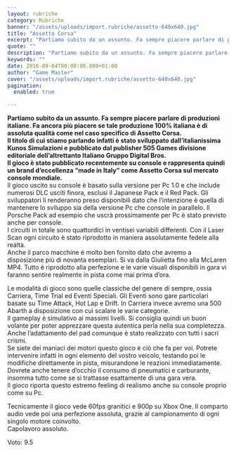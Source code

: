 ```yaml
---
layout: rubriche
category: Rubriche
banner: "/assets/uploads/import.rubriche/assetto-640x640.jpg"
title: "Assetto Corsa"
excerpt: "Partiamo subito da un assunto. Fa sempre piacere parlare di produzioni italiane. Fa ancora più piacere se tale produzione 100% italiana è di assoluta qualità come nel caso specifico di Assetto Corsa. Il titolo di cui stiamo parlando infatti è stato sviluppato dall’italianissima Kunos Simulazioni e pubblicato dal publisher 505 Games divisione editoriale dell’altrettanto Italiano [&hellip"
quote: ""
description: "Partiamo subito da un assunto. Fa sempre piacere parlare di produzioni italiane. Fa ancora più piacere se tale produzione 100% italiana è di assoluta qualità come nel caso specifico di Assetto Corsa. Il titolo di cui stiamo parlando infatti è stato sviluppato dall’italianissima Kunos Simulazioni e pubblicato dal publisher 505 Games divisione editoriale dell’altrettanto Italiano [&hellip"
keywords: ""
date: 2016-09-04T00:00:00.000+01:00
author: "Game Master"
cover: "/assets/uploads/import.rubriche/assetto-640x640.jpg"
pagination:
  enabled: true

---
```


  
**Partiamo subito da un assunto. Fa sempre piacere parlare di produzioni italiane. Fa ancora più piacere se tale produzione 100% italiana è di assoluta qualità come nel caso specifico di Assetto Corsa.**  
 **Il titolo di cui stiamo parlando infatti è stato sviluppato dall’italianissima Kunos Simulazioni e pubblicato dal publisher 505 Games divisione editoriale dell’altrettanto Italiano Gruppo Digital Bros.**  
 **Il gioco è stato pubblicato recentemente su console e rappresenta quindi un brand d’eccellenza “made in Italy” come Assetto Corsa sul mercato console mondiale.**  
Il gioco uscito su console è basato sulla versione per Pc 1.0 e che include numerosi DLC usciti finora, esclusi il Japanese Pack e il Red Pack. Gli sviluppatori li renderanno preso disponibili dato che l’intenzione è quella di mantenere lo sviluppo sia della versione Pc che console in parallelo. Il Porsche Pack ad esempio che uscrà prossimamente per Pc è stato previsto anche per console.  
I circuiti in totale sono quattordici in ventisei variabili differenti. Con il Laser Scan ogni circuito è stato riprodotto in maniera assolutamente fedele alla realtà.  
Anche il parco macchine è molto ben fornito dato che avremo a disposizione più di novanta esemplari. Si va dalla Giulietta fino alla McLaren MP4\. Tutto è riprodotto alla perfezione e le varie visuali disponibili in gara vi faranno sentire realmente in pista come mai prima d’ora.

Le modalità di gioco sono quelle classiche del genere di sempre, ossia Carriera, Time Trial ed Eventi Speciali. Gli Eventi sono gare particolari basate su Time Attack, Hot Lap e Drift. In Carriera invece avremo una 500 Abarth a disposizione con cui scalare le varie categorie.  
Il gameplay è simulativo ai massimi livelli. Si consiglia quindi un buon volante per poter apprezzare questa autentica perla nella sua completezza. Anche l’adattamento del pad comunque è stato realizzato con tutti i sacri crismi.  
Se siete dei maniaci dei motori questo gioco è ciò che fa per voi. Potrete intervenire infatti in ogni elemento del vostro veicolo, testando poi le modifiche direttamente in pista, misurandone le reazioni immediatamente.  
Dovrete anche tenere d’occhio il consumo di pneumatici e carburante, insomma tutto come se si trattasse esattamente di una gara vera.  
Il gioco riporta questo estremo feeling di realismo anche su console proprio come su Pc.

Tecnicamente il gioco vede 60fps granitici e 900p su Xbox One. Il comparto audio vede poi una perfezione assoluta, grazie al campionamento di ogni singolo motore coinvolto.  
Capolavoro assoluto.

Voto: 9.5